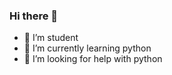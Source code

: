 ### Hi there 👋
- 🔭 I’m  student
- 🌱 I’m currently learning python
- 🤔 I’m looking for help with python

